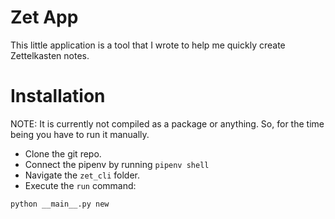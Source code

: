 # Zet App

This little application is a tool that I wrote to help me quickly create Zettelkasten notes.

# Installation
NOTE: It is currently not compiled as a package or anything. So, for the time being you have to run it manually.
- Clone the git repo.
- Connect the pipenv by running `pipenv shell`
- Navigate the `zet_cli` folder.
- Execute the `run` command:
```bash
python __main__.py new
```

